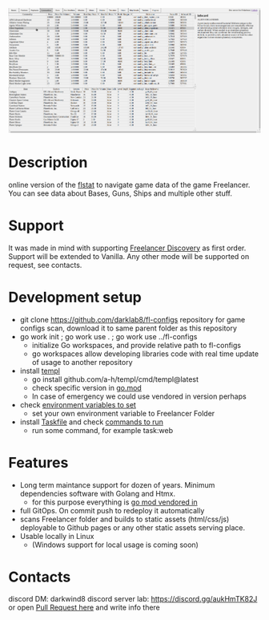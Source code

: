 ![how it looks](docs/howitlooks.png)

# Description

online version of the [flstat](https://discoverygc.com/forums/showthread.php?tid=115254) to navigate game data of the game Freelancer. You can see data about Bases, Guns, Ships and multiple other stuff.

# Support

It was made in mind with supporting [Freelancer Discovery](https://discoverygc.com/) as first order. Support will be extended to Vanilla. Any other mode will be supported on request, see contacts.

# Development setup

- git clone https://github.com/darklab8/fl-configs repository for game configs scan, download it to same parent folder as this repository
- go work init ; go work use . ; go work use ../fl-configs
    - initialize Go workspaces, and provide relative path to fl-configs
    - go workspaces allow developing libraries code with real time update of usage to another repository
- install [templ](https://templ.guide/quick-start/installation)
    - go install github.com/a-h/templ/cmd/templ@latest
    - check specific version in [go.mod](./go.mod)
    - In case of emergency we could use vendored in version perhaps
- check [environment variables to set](.vscode/settings.json)
    - set your own environment variable to Freelancer Folder
- install [Taskfile](https://taskfile.dev/usage/) and check [commands to run](Taskfile.yml)
    - run some command, for example task:web

# Features

- Long term maintance support for dozen of years. Minimum dependencies software with Golang and Htmx.
    - for this purpose everything is [go mod vendored in](https://go.dev/ref/mod#go-mod-vendor)
- full GitOps. On commit push to redeploy it automatically
- scans Freelancer folder and builds to static assets (html/css/js) deployable to Github pages or any other static assets serving place.
- Usable locally in Linux
  - (Windows support for local usage is coming soon)

# Contacts

discord DM: darkwind8
discord server lab: https://discord.gg/aukHmTK82J
or open [Pull Request here](https://github.com/darklab8/fl-darkstat/issues) and write info there
